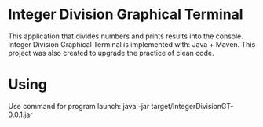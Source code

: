 # Integer Division Graphical Terminal
This application that divides numbers and prints results into the console.
Integer Division Graphical Terminal is implemented with: Java + Maven.
This project was also created to upgrade the practice of clean code.

# Using 
Use command for program launch: 
java -jar target/IntegerDivisionGT-0.0.1.jar
